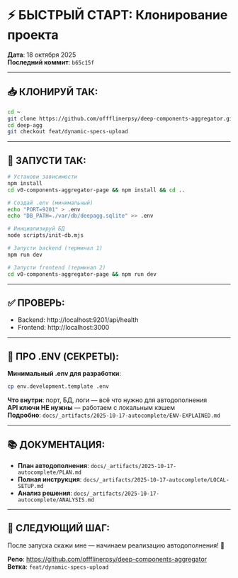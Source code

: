 # ⚡ БЫСТРЫЙ СТАРТ: Клонирование проекта

**Дата**: 18 октября 2025  
**Последний коммит**: `b65c15f`

---

## 📥 КЛОНИРУЙ ТАК:

```bash
cd ~
git clone https://github.com/offflinerpsy/deep-components-aggregator.git deep-agg
cd deep-agg
git checkout feat/dynamic-specs-upload
```

---

## 🚀 ЗАПУСТИ ТАК:

```bash
# Установи зависимости
npm install
cd v0-components-aggregator-page && npm install && cd ..

# Создай .env (минимальный)
echo "PORT=9201" > .env
echo "DB_PATH=./var/db/deepagg.sqlite" >> .env

# Инициализируй БД
node scripts/init-db.mjs

# Запусти backend (терминал 1)
npm run dev

# Запусти frontend (терминал 2)
cd v0-components-aggregator-page && npm run dev
```

---

## ✅ ПРОВЕРЬ:

- Backend: http://localhost:9201/api/health
- Frontend: http://localhost:3000

---

## 🔐 ПРО .ENV (СЕКРЕТЫ):

**Минимальный .env для разработки**:
```bash
cp env.development.template .env
```

**Что внутри**: порт, БД, логи — всё что нужно для автодополнения  
**API ключи НЕ нужны** — работаем с локальным кэшем  
**Подробно**: `docs/_artifacts/2025-10-17-autocomplete/ENV-EXPLAINED.md`

---

## 📚 ДОКУМЕНТАЦИЯ:

- **План автодополнения**: `docs/_artifacts/2025-10-17-autocomplete/PLAN.md`
- **Полная инструкция**: `docs/_artifacts/2025-10-17-autocomplete/LOCAL-SETUP.md`
- **Анализ решения**: `docs/_artifacts/2025-10-17-autocomplete/ANALYSIS.md`

---

## 🎯 СЛЕДУЮЩИЙ ШАГ:

После запуска скажи мне — начинаем реализацию автодополнения! 🚀

**Репо**: https://github.com/offflinerpsy/deep-components-aggregator  
**Ветка**: `feat/dynamic-specs-upload`
